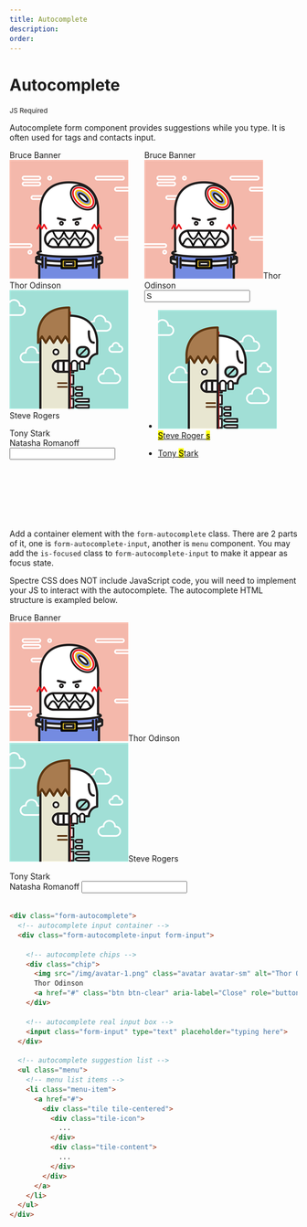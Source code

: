 ```yaml
---
title: Autocomplete
description:
order: 
---
```


# Autocomplete

<small class="label label-secondary">JS Required</small>

Autocomplete form component provides suggestions while you type. It is often used for tags and contacts input.

<ClientOnly>
<div class="vp-raw docs-demo columns" style="margin-bottom: 110px">
  <div class="column col-9 col-xs-12">
    <div class="form-group">
      <div class="form-autocomplete">
        <div class="form-autocomplete-input form-input"><span class="chip">Bruce Banner</span>
          <div class="chip"><img class="avatar avatar-sm" src="/img/avatar-1.png" alt="Avatar">Thor Odinson</div>
          <div class="chip"><img class="avatar avatar-sm" src="/img/avatar-4.png" alt="Avatar">Steve Rogers</div>
          <div class="chip">
            <figure class="avatar avatar-sm" data-initial="TS" style="background-color: #5755d9;"></figure>Tony Stark
          </div><span class="chip active">Natasha Romanoff</span>
          <input class="form-input" type="text" placeholder="">
        </div>
      </div>
    </div>
  </div>
  <div class="column col-9 col-xs-12">
    <div class="form-group">
      <div class="form-autocomplete">
        <div class="form-autocomplete-input form-input is-focused"><span class="chip">Bruce Banner<a class="btn btn-clear" href="#" aria-label="Close" role="button"></a></span><span class="chip"><img class="avatar avatar-sm" src="/img/avatar-1.png" alt="Thor Odinson">Thor Odinson<a class="btn btn-clear" href="#" aria-label="Close" role="button"></a></span>
          <div class="has-icon-left">
            <input class="form-input" type="text" placeholder="" value="S"><i class="form-icon loading"></i>
          </div>
        </div>
        <ul class="menu">
          <li class="menu-item"><a href="#autocomplete">
            <div class="tile tile-centered">
              <div class="tile-icon"><img class="avatar avatar-sm" src="/img/avatar-4.png" alt="Steve Rogers"></div>
              <div class="tile-content">
                <mark>S</mark>teve Roger
                <mark>s</mark>
              </div>
            </div></a></li>
          <li class="menu-item"><a href="#autocomplete">
            <div class="tile tile-centered">
              <div class="tile-icon">
                <figure class="avatar avatar-sm" data-initial="TS" style="background-color: #5755d9;"></figure>
              </div>
              <div class="tile-content">Tony
                <mark>S</mark>tark
              </div>
            </div></a></li>
        </ul>
      </div>
    </div>
  </div>
</div>
</ClientOnly>

Add a container element with the `form-autocomplete` class. There are 2 parts of it, one is `form-autocomplete-input`,
another is `menu` component. You may add the `is-focused` class to `form-autocomplete-input` to make it appear as focus
state.

Spectre CSS does NOT include JavaScript code, you will need to implement your JS to interact with the autocomplete. The
autocomplete HTML structure is exampled below.


<ClientOnly>
<div class="vp-raw docs-demo columns" data-allow-mismatch>
  <div class="column col-9 col-xs-12">
    <div class="form-group">
      <div class="form-autocomplete autocomplete-oneline">
        <div class="form-autocomplete-input form-input"><span class="chip">Bruce Banner</span>
          <div class="chip"><img class="avatar avatar-sm" src="/img/avatar-1.png" alt="Avatar">Thor Odinson</div>
          <div class="chip"><img class="avatar avatar-sm" src="/img/avatar-4.png" alt="Avatar">Steve Rogers</div>
          <div class="chip">
            <figure class="avatar avatar-sm" data-initial="TS" style="background-color: #5755d9;"></figure>Tony Stark
          </div><span class="chip active">Natasha Romanoff</span>
          <input class="form-input" type="text" placeholder="">
        </div>
      </div>
    </div>
  </div>
</div>
</ClientOnly>

```html

<div class="form-autocomplete">
  <!-- autocomplete input container -->
  <div class="form-autocomplete-input form-input">

    <!-- autocomplete chips -->
    <div class="chip">
      <img src="/img/avatar-1.png" class="avatar avatar-sm" alt="Thor Odinson">
      Thor Odinson
      <a href="#" class="btn btn-clear" aria-label="Close" role="button"></a>
    </div>

    <!-- autocomplete real input box -->
    <input class="form-input" type="text" placeholder="typing here">
  </div>

  <!-- autocomplete suggestion list -->
  <ul class="menu">
    <!-- menu list items -->
    <li class="menu-item">
      <a href="#">
        <div class="tile tile-centered">
          <div class="tile-icon">
            ...
          </div>
          <div class="tile-content">
            ...
          </div>
        </div>
      </a>
    </li>
  </ul>
</div>
```

<!-- @see https://github.com/spectre-org/spectre-docs/issues/17 -->

